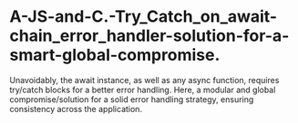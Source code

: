 # A-JS-and-C.-Try_Catch_on_await-chain_error_handler-solution-for-a-smart-global-compromise.
Unavoidably, the await instance, as well as any async function, requires try/catch blocks for a better error handling. Here, a modular and global compromise/solution for a solid error handling strategy, ensuring consistency across the application.
